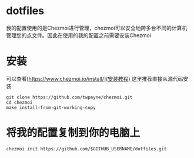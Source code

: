 # dotfiles
我的配置使用的是Chezmoi进行管理，chezmoi可以安全地跨多台不同的计算机管理您的点文件。因此在使用的我的配置之前需要安装Chezmoi

# 安装
可以查看[https://www.chezmoi.io/install/](安装教程)
这里推荐直接从源代码安装
```
git clone https://github.com/twpayne/chezmoi.git
cd chezmoi
make install-from-git-working-copy
```

# 将我的配置复制到你的电脑上
`chezmoi init https://github.com/$GITHUB_USERNAME/dotfiles.git`

